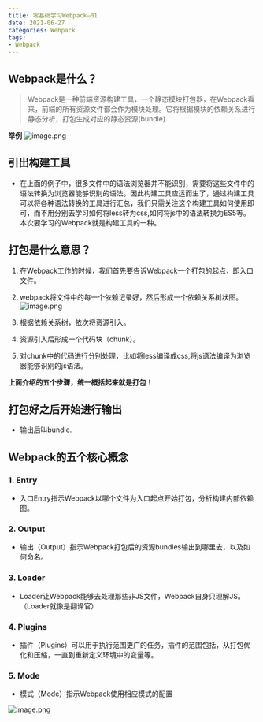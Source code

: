 ```yaml
---
title: 零基础学习Webpack—01
date: 2021-06-27
categories: Webpack
tags: 
- Webpack
---
```

## Webpack是什么？
>Webpack是一种前端资源构建工具，一个静态模块打包器，在Webpack看来，前端的所有资源文件都会作为模块处理。它将根据模块的依赖关系进行静态分析，打包生成对应的静态资源(bundle).

**举例**
![image.png](https://img-blog.csdnimg.cn/img_convert/838b2aa7a61abe2923b1029acdad036e.png)

## 引出构建工具
* 在上面的例子中，很多文件中的语法浏览器并不能识别，需要将这些文件中的语法转换为浏览器能够识别的语法。因此构建工具应运而生了，通过构建工具可以将各种语法转换的工具进行汇总，我们只需关注这个构建工具如何使用即可，而不用分别去学习如何将less转为css,如何将js中的语法转换为ES5等。本次要学习的Webpack就是构建工具的一种。

## 打包是什么意思？
1. 在Webpack工作的时候，我们首先要告诉Webpack一个打包的起点，即入口文件。
2. webpack将文件中的每一个依赖记录好，然后形成一个依赖关系树状图。
![image.png](https://img-blog.csdnimg.cn/img_convert/42c62d9b447166000783620d825a66e9.png)

3. 根据依赖关系树，依次将资源引入。
4. 资源引入后形成一个代码块（chunk）。
5. 对chunk中的代码进行分别处理，比如将less编译成css,将js语法编译为浏览器能够识别的js语法。

**上面介绍的五个步骤，统一概括起来就是打包！**

## 打包好之后开始进行输出
* 输出后叫bundle.

## Webpack的五个核心概念
### 1. Entry
* 入口Entry指示Webpack以哪个文件为入口起点开始打包，分析构建内部依赖图。

### 2. Output
* 输出（Output）指示Webpack打包后的资源bundles输出到哪里去，以及如何命名。

### 3. Loader
* Loader让Webpack能够去处理那些非JS文件，Webpack自身只理解JS。（Loader就像是翻译官）

### 4. Plugins
* 插件（Plugins）可以用于执行范围更广的任务，插件的范围包括，从打包优化和压缩，一直到重新定义环境中的变量等。

### 5. Mode
* 模式（Mode）指示Webpack使用相应模式的配置

![image.png](https://img-blog.csdnimg.cn/img_convert/a9b3b99605621be81f768f4b4b64a72b.png)
